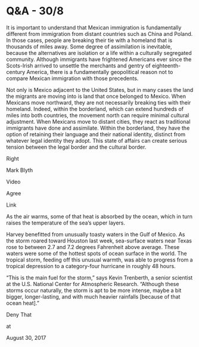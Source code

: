 # Q&A - 30/8
It is important to understand that Mexican immigration is fundamentally different from immigration from distant countries such as China and Poland. In those cases, people are breaking their tie with a homeland that is thousands of miles away. Some degree of assimilation is inevitable, because the alternatives are isolation or a life within a culturally segregated community. Although immigrants have frightened Americans ever since the Scots-Irish arrived to unsettle the merchants and gentry of eighteenth-century America, there is a fundamentally geopolitical reason not to compare Mexican immigration with those precedents.

Not only is Mexico adjacent to the United States, but in many cases the land the migrants are moving into is land that once belonged to Mexico. When Mexicans move northward, they are not necessarily breaking ties with their homeland. Indeed, within the borderland, which can extend hundreds of miles into both countries, the movement north can require minimal cultural adjustment. When Mexicans move to distant cities, they react as traditional immigrants have done and assimilate. Within the borderland, they have the option of retaining their language and their national identity, distinct from whatever legal identity they adopt. This state of affairs can create serious tension between the legal border and the cultural border.

Right

Mark Blyth

Video

Agree

Link

As the air warms, some of that heat is absorbed by the ocean, which in turn raises the temperature of the sea’s upper layers.

Harvey benefitted from unusually toasty waters in the Gulf of Mexico. As the storm roared toward Houston last week, sea-surface waters near Texas rose to between 2.7 and 7.2 degrees Fahrenheit above average. These waters were some of the hottest spots of ocean surface in the world. The tropical storm, feeding off this unusual warmth, was able to progress from a tropical depression to a category-four hurricane in roughly 48 hours.

“This is the main fuel for the storm,” says Kevin Trenberth, a senior scientist at the U.S. National Center for Atmospheric Research. “Although these storms occur naturally, the storm is apt to be more intense, maybe a bit bigger, longer-lasting, and with much heavier rainfalls [because of that ocean heat].”

Deny That








at

August 30, 2017















